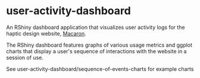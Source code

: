 # user-activity-dashboard
An RShiny dashboard application that visualizes user activity logs for the haptic design website, [Macaron](http://hapticdesign.github.io/macaron/).

The RShiny dashboard features graphs of various usage metrics and ggplot charts that display a user's sequence of interactions with the website in a session of use.

See user-activity-dashboard/sequence-of-events-charts for example charts
